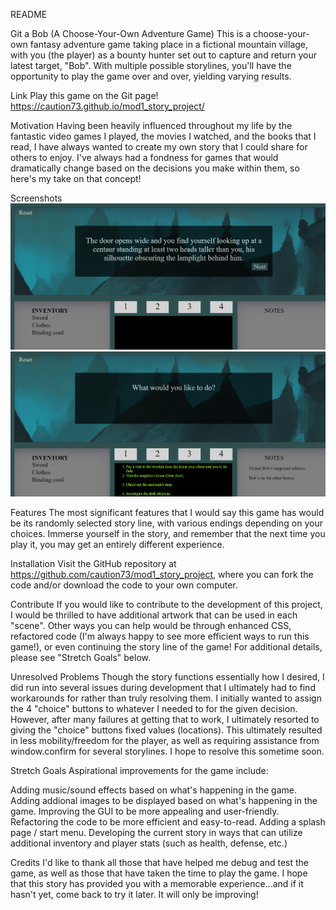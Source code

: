 README

Git a Bob (A Choose-Your-Own Adventure Game)
This is a choose-your-own fantasy adventure game taking place in a fictional mountain village, with you (the player) as a bounty hunter set out to capture and return your latest target, "Bob". With multiple possible storylines, you'll have the opportunity to play the game over and over, yielding varying results.

Link
Play this game on the Git page! https://caution73.github.io/mod1_story_project/

Motivation
Having been heavily influenced throughout my life by the fantastic video games I played, the movies I watched, and the books that I read, I have always wanted to create my own story that I could share for others to enjoy. I've always had a fondness for games that would dramatically change based on the decisions you make within them, so here's my take on that concept!

Screenshots
![Adventure-Game---Screenshot-1](images/Adventure-Game---Screenshot-1.PNG)
![Adventure-Game---Screenshot-2](images/Adventure-Game---Screenshot-2.PNG)

Features
The most significant features that I would say this game has would be its randomly selected story line, with various endings depending on your choices. Immerse yourself in the story, and remember that the next time you play it, you may get an entirely different experience.

Installation
Visit the GitHub repository at https://github.com/caution73/mod1_story_project, where you can fork the code and/or download the code to your own computer.

Contribute
If you would like to contribute to the development of this project, I would be thrilled to have additional artwork that can be used in each "scene". Other ways you can help would be through enhanced CSS, refactored code (I'm always happy to see more efficient ways to run this game!), or even continuing the story line of the game! For additional details, please see "Stretch Goals" below.


Unresolved Problems
Though the story functions essentially how I desired, I did run into several issues during development that I ultimately had to find workarounds for rather than truly resolving them.  I initially wanted to assign the 4 "choice" buttons to whatever I needed to for the given decision. However, after many failures at getting that to work, I ultimately resorted to giving the "choice" buttons fixed values (locations). This ultimately resulted in less mobility/freedom for the player, as well as requiring assistance from window.confirm for several storylines. I hope to resolve this sometime soon.

Stretch Goals
Aspirational improvements for the game include:

Adding music/sound effects based on what's happening in the game.
Adding addional images to be displayed based on what's happening in the game.
Improving the GUI to be more appealing and user-friendly.
Refactoring the code to be more efficient and easy-to-read.
Adding a splash page / start menu.
Developing the current story in ways that can utilize additional inventory and player stats (such as health, defense, etc.)


Credits
I'd like to thank all those that have helped me debug and test the game, as well as those that have taken the time to play the game. I hope that this story has provided you with a memorable experience...and if it hasn't yet, come back to try it later. It will only be improving!